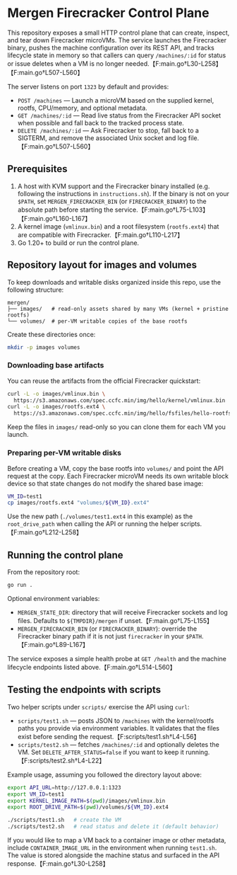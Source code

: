 # Mergen Firecracker Control Plane

This repository exposes a small HTTP control plane that can create, inspect, and
tear down Firecracker microVMs. The service launches the Firecracker binary,
pushes the machine configuration over its REST API, and tracks lifecycle state
in memory so that callers can query `/machines/:id` for status or issue deletes
when a VM is no longer needed.【F:main.go†L30-L258】【F:main.go†L507-L560】

The server listens on port `1323` by default and provides:

- `POST /machines` — Launch a microVM based on the supplied kernel, rootfs,
  CPU/memory, and optional metadata.
- `GET /machines/:id` — Read live status from the Firecracker API socket when
  possible and fall back to the tracked process state.
- `DELETE /machines/:id` — Ask Firecracker to stop, fall back to a SIGTERM, and
  remove the associated Unix socket and log file.【F:main.go†L507-L560】

## Prerequisites

1. A host with KVM support and the Firecracker binary installed (e.g. following
   the instructions in `instructions.sh`). If the binary is not on your `$PATH`,
   set `MERGEN_FIRECRACKER_BIN` (or `FIRECRACKER_BINARY`) to the absolute path
   before starting the service.【F:main.go†L75-L103】【F:main.go†L160-L167】
2. A kernel image (`vmlinux.bin`) and a root filesystem (`rootfs.ext4`) that are
   compatible with Firecracker.【F:main.go†L110-L217】
3. Go 1.20+ to build or run the control plane.

## Repository layout for images and volumes

To keep downloads and writable disks organized inside this repo, use the
following structure:

```
mergen/
├── images/   # read-only assets shared by many VMs (kernel + pristine rootfs)
└── volumes/  # per-VM writable copies of the base rootfs
```

Create these directories once:

```bash
mkdir -p images volumes
```

### Downloading base artifacts

You can reuse the artifacts from the official Firecracker quickstart:

```bash
curl -L -o images/vmlinux.bin \
  https://s3.amazonaws.com/spec.ccfc.min/img/hello/kernel/vmlinux.bin
curl -L -o images/rootfs.ext4 \
  https://s3.amazonaws.com/spec.ccfc.min/img/hello/fsfiles/hello-rootfs.ext4
```

Keep the files in `images/` read-only so you can clone them for each VM you
launch.

### Preparing per-VM writable disks

Before creating a VM, copy the base rootfs into `volumes/` and point the API
request at the copy. Each Firecracker microVM needs its own writable block
device so that state changes do not modify the shared base image:

```bash
VM_ID=test1
cp images/rootfs.ext4 "volumes/${VM_ID}.ext4"
```

Use the new path (`./volumes/test1.ext4` in this example) as the
`root_drive_path` when calling the API or running the helper scripts.【F:main.go†L212-L258】

## Running the control plane

From the repository root:

```bash
go run .
```

Optional environment variables:

- `MERGEN_STATE_DIR`: directory that will receive Firecracker sockets and log
  files. Defaults to `${TMPDIR}/mergen` if unset.【F:main.go†L75-L155】
- `MERGEN_FIRECRACKER_BIN` (or `FIRECRACKER_BINARY`): override the Firecracker
  binary path if it is not just `firecracker` in your `$PATH`.【F:main.go†L89-L167】

The service exposes a simple health probe at `GET /health` and the machine
lifecycle endpoints listed above.【F:main.go†L514-L560】

## Testing the endpoints with scripts

Two helper scripts under `scripts/` exercise the API using `curl`:

- `scripts/test1.sh` — posts JSON to `/machines` with the kernel/rootfs paths
  you provide via environment variables. It validates that the files exist
  before sending the request.【F:scripts/test1.sh†L4-L56】
- `scripts/test2.sh` — fetches `/machines/:id` and optionally deletes the VM.
  Set `DELETE_AFTER_STATUS=false` if you want to keep it running.【F:scripts/test2.sh†L4-L22】

Example usage, assuming you followed the directory layout above:

```bash
export API_URL=http://127.0.0.1:1323
export VM_ID=test1
export KERNEL_IMAGE_PATH=$(pwd)/images/vmlinux.bin
export ROOT_DRIVE_PATH=$(pwd)/volumes/${VM_ID}.ext4

./scripts/test1.sh   # create the VM
./scripts/test2.sh   # read status and delete it (default behavior)
```

If you would like to map a VM back to a container image or other metadata,
include `CONTAINER_IMAGE_URL` in the environment when running `test1.sh`. The
value is stored alongside the machine status and surfaced in the API response.【F:main.go†L30-L258】
